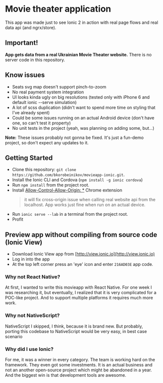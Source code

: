 # Movie theater application

This app was made just to see Ionic 2 in action with real page flows and real data api (and ngrx/store).

## Important!
**App gets data from a real Ukrainian Movie Theater website.** There is no server code in this repository.

## Know issues
 - Seats svg map doesn't support pinch-to-zoom
 - No real payment system integration
 - UI looks kinda ugly on big resolutions (tested only with iPhone 6 and default ionic --serve simulation)
 - A lot of scss duplication (didn't want to spend more time on styling that I've already spent)
 - Could be some issues running on an actual Android device (don't have one, so can't test it property)
 - No unit tests in the project (yeah, was planning on adding some, but...)
 
**Note:** These issues probably not gonna be fixed. It's just a fun-demo project, so don't expect any updates to it. 

## Getting Started

* Clone this repository: `git clone https://github.com/bkorobeinikov/movieapp-ionic.git`.
* Install the Ionic CLI and Cordova (`npm install -g ionic cordova`)
* Run `npm install` from the project root.
* Install [Allow-Control-Allow-Origin: *](https://chrome.google.com/webstore/detail/allow-control-allow-origi/nlfbmbojpeacfghkpbjhddihlkkiljbi) Chrome extension 
    > it will fix cross-origin issue when calling real website api from the localhost. App works just fine when run on an actual device.
* Run `ionic serve --lab` in a terminal from the project root.
* Profit

## Preview app without compiling from source code (Ionic View)
* Download Ionic View app from [http://view.ionic.io](http://view.ionic.io)
* Log in into the app
* At the top left corner press an 'eye' icon and enter `216AD03E` app code.


### Why not React Native?
At first, I wanted to write this movieapp with React Native. For one week I was researching it, but eventually, I realized that it is very complicated for a POC-like project. And to support multiple platforms it requires much more work.

### Why not NativeScript?
NativeScript I skipped, I think, because it is brand new. But probably, porting this codebase to NativeScript would be very easy, in best case scenario 

### Why did I use Ionic? 
For me, it was a winner in every category. The team is working hard on the framework. They even got some investments. It is an actual business and not an another open-source project which might be abandoned in a year. And the biggest win is that development tools are awesome. 